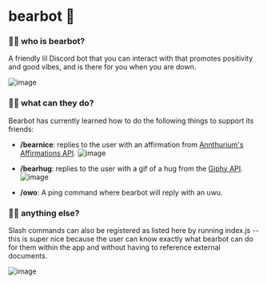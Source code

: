 # bearbot 🐻

### 🐻🐾 who is bearbot?
A friendly lil Discord bot that you can interact with that promotes positivity and good vibes, and is there for you when you are down. 

![image](https://user-images.githubusercontent.com/72824116/164520890-908a400d-d82d-44bf-a38d-0bec953c498f.png)


### 🐻🐾 what can they do?
Bearbot has currently learned how to do the following things to support its friends:

- **/bearnice**: replies to the user with an affirmation from [Annthurium's Affirmations API](https://github.com/annthurium/affirmations).
![image](https://user-images.githubusercontent.com/72824116/164520106-21678ddb-f85f-46c2-bee5-d1d12d595a0b.png)


- **/bearhug**: replies to the user with a gif of a hug from the [Giphy API](https://developers.giphy.com/).
![image](https://user-images.githubusercontent.com/72824116/164520359-05c10a9f-8a62-4e6d-8b3e-e15115df425e.png)


- **/owo**: A ping command where bearbot will reply with an uwu.

### 🐻🐾 anything else?

Slash commands can also be registered as listed here by running index.js -- this is super nice because the user can know exactly what bearbot can do for them within the app and without having to reference external documents.

![image](https://user-images.githubusercontent.com/72824116/164520467-cf8c2d4c-76af-4bef-8de3-9443867be475.png)

